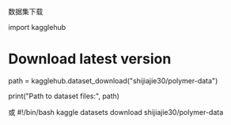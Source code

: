 数据集下载

import kagglehub

# Download latest version
path = kagglehub.dataset_download("shijiajie30/polymer-data")

print("Path to dataset files:", path)

或
#!/bin/bash
kaggle datasets download shijiajie30/polymer-data
